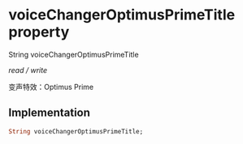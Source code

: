 


# voiceChangerOptimusPrimeTitle property







String voiceChangerOptimusPrimeTitle
  
_<span class="feature">read / write</span>_



<p>变声特效：Optimus Prime</p>



## Implementation

```dart
String voiceChangerOptimusPrimeTitle;
```







